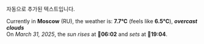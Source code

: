 
자동으로 추가된 텍스트입니다.

<!--START_SECTION:weather:moscow-->
Currently in **Moscow** (RU), the weather is: **7.7°C** (feels like **6.5°C**), ***overcast clouds***<br/>
On *March 31, 2025*, the *sun rises* at 🌅**06:02** and *sets* at 🌇**19:04**.
<!--END_SECTION:weather-->
